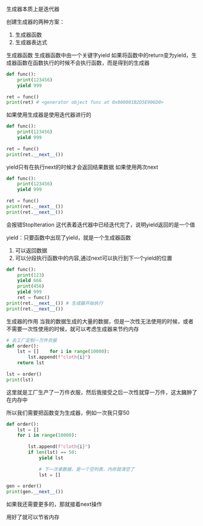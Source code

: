 生成器本质上是迭代器

创建生成器的两种方案：
1. 生成器函数
2. 生成器表达式

生成器函数
	生成器函数中由一个关键字yield
	如果将函数中的return变为yield，生成器函数在函数执行的时候不会执行函数，而是得到的生成器

```python
def func():  
    print(123456)  
    yield 999  
  
ret = func()  
print(ret) # <generator object func at 0x000001B2D5E906D0>
```

如果使用生成器是使用迭代器进行的
```python
def func():  
    print(123456)  
    yield 999  
  
ret = func()  
print(ret.__next__()) 
```
yield只有在执行next的时候才会返回结果数据
如果使用两次next
```python
def func():  
    print(123456)  
    yield 999  
  
ret = func()  
print(ret.__next__()) 
print(ret.__next__()) 
```
会报错StopIteration
这代表着迭代器中已经迭代完了，说明yield返回的是一个值

yield：只要函数中出现了yield，就是一个生成器函数
1. 可以返回数据
2. 可以分段执行函数中的内容,通过next可以执行到下一个yield的位置
```python
def func():  
    print(123)  
    yield 666  
    print(456)  
    yield 999  
    ret = func()  
print(ret.__next__()) # 生成器开始执行  
print(ret.__next__())
```

生成器的作用
当我的数据生成的大量的数据，但是一次性无法使用的时候，或者不需要一次性使用的时候，就可以考虑生成器来节约内存

```python
# 去工厂定制一万件衣服  
def order():  
    lst = []    for i in range(10000):  
        lst.append(f"cloth{i}")  
    return lst  
  
lst = order()  
print(lst)
```
这里就是工厂生产了一万件衣服，然后我接受之后一次性就穿一万件，这太臃肿了在内存中

所以我们需要把函数变为生成器，例如一次我只穿50
```python
def order():  
    lst = []  
    for i in range(10000):  
  
        lst.append(f"cloth{i}")  
        if len(lst) == 50:  
            yield lst  
  
            # 下一次拿数据，是一个空列表，内存就清空了
            lst = []  
  
gen = order()  
print(gen.__next__())
```
如果我还需要更多的，那就接着next操作

用好了就可以节省内存